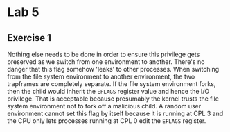 # Lab 5

## Exercise 1

Nothing else needs to be done in order to ensure this privilege gets preserved as we switch from one environment to another. There's no danger that this flag somehow 'leaks' to other processes. When switching from the file system environment to another environment, the two trapframes are completely separate. If the file system environment forks, then the child would inherit the `EFLAGS` register value and hence the I/O privilege. That is acceptable because presumably the kernel trusts the file system environment not to fork off a malicious child. A random user environment cannot set this flag by itself because it is running at CPL 3 and the CPU only lets processes running at CPL 0 edit the `EFLAGS` register.
